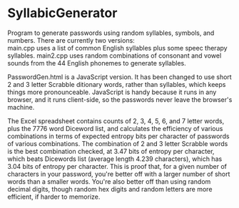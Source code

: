 # SyllabicGenerator
Program to generate passwords using random syllables, symbols, and numbers.
There are currently two versions:  
main.cpp uses a list of common English syllables plus some speec therapy syllables.
main2.cpp uses random combinations of consonant and vowel sounds from the 44 English phonemes to generate syllables.

PasswordGen.html is a JavaScript version.  It has been changed to use short 2 and 3 letter Scrabble ditionary words, rather than syllables, which keeps things more pronounceable.  JavaScript is handy because it runs in any browser, and it runs client-side, so the passwords never leave the browser's machine.  

The Excel spreadsheet contains counts of 2, 3, 4, 5, 6, and 7 letter words, plus the 7776 word Diceword list, and calculates the efficiency of various combinations in terms of expected entropy bits per character of passwords of various combinations.  The combination of 2 and 3 letter Scrabble words is the best combination checked, at 3.47 bits of entropy per character, which beats Dicewords list (average length 4.239 characters), which has 3.04 bits of entropy per character.  This is proof that, for a given number of characters in your password, you're better off with a larger number of short words than a smaller words.  You're also better off than using random decimal digits, though random hex digits and random letters are more efficient, if harder to memorize.


